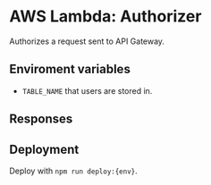 # AWS Lambda: Authorizer

Authorizes a request sent to API Gateway.

## Enviroment variables

* `TABLE_NAME` that users are stored in.

## Responses


## Deployment
Deploy with `npm run deploy:{env}`.
